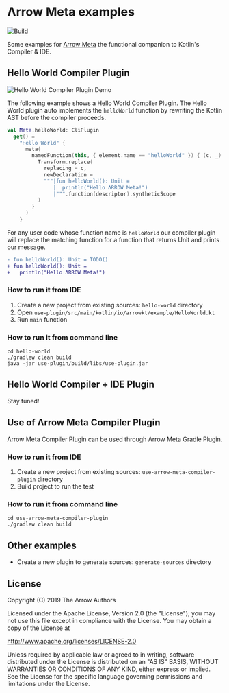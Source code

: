 # Λrrow Meta examples

[![Build](https://github.com/arrow-kt/arrow-meta-examples/workflows/Build/badge.svg)](https://github.com/arrow-kt/arrow-meta-examples/actions?query=workflow%3ABuild)

Some examples for [Λrrow Meta](https://github.com/arrow-kt/arrow-meta/) the functional companion to Kotlin's Compiler & IDE.

## Hello World Compiler Plugin

![Hello World Compiler Plugin Demo](https://github.com/arrow-kt/arrow-meta/raw/main/docs/docs/img/demos/hello-world-compiler-plugin.gif)

The following example shows a Hello World Compiler Plugin.
The Hello World plugin auto implements the `helloWorld` function by rewriting the Kotlin AST before the compiler proceeds.

```kotlin
val Meta.helloWorld: CliPlugin
  get() =
    "Hello World" {
      meta(
        namedFunction(this, { element.name == "helloWorld" }) { (c, _) ->
          Transform.replace(
            replacing = c,
            newDeclaration =
            """|fun helloWorld(): Unit =
               |  println("Hello ΛRROW Meta!")
               |""".function(descriptor).syntheticScope
          )
        }
      )
    }
```

For any user code whose function name is `helloWorld` our compiler plugin will replace the matching function for a
function that returns Unit and prints our message.

```diff
- fun helloWorld(): Unit = TODO()
+ fun helloWorld(): Unit =
+   println("Hello ΛRROW Meta!")
```

### How to run it from IDE

1. Create a new project from existing sources: `hello-world` directory
2. Open `use-plugin/src/main/kotlin/io/arrowkt/example/HelloWorld.kt`
3. Run `main` function 

### How to run it from command line

```
cd hello-world
./gradlew clean build
java -jar use-plugin/build/libs/use-plugin.jar
```

## Hello World Compiler + IDE Plugin

Stay tuned!

## Use of Λrrow Meta Compiler Plugin

Λrrow Meta Compiler Plugin can be used through Λrrow Meta Gradle Plugin.

### How to run it from IDE

1. Create a new project from existing sources: `use-arrow-meta-compiler-plugin` directory
2. Build project to run the test

### How to run it from command line

```
cd use-arrow-meta-compiler-plugin
./gradlew clean build
```

## Other examples

* Create a new plugin to generate sources: `generate-sources` directory

## License

Copyright (C) 2019 The Λrrow Authors

Licensed under the Apache License, Version 2.0 (the "License");
you may not use this file except in compliance with the License.
You may obtain a copy of the License at

   http://www.apache.org/licenses/LICENSE-2.0

Unless required by applicable law or agreed to in writing, software
distributed under the License is distributed on an "AS IS" BASIS,
WITHOUT WARRANTIES OR CONDITIONS OF ANY KIND, either express or implied.
See the License for the specific language governing permissions and
limitations under the License. 

